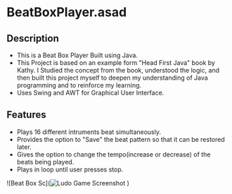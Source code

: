 # BeatBoxPlayer.asad
## Description
- This is a Beat Box Player Built using Java.
- This Project is based on an example form "Head First Java" book by Kathy. I Studied the concept from the book, understood the logic, and 
  then built this project myself to deepen my understanding of Java programming and to reinforce my learning.
- Uses Swing and AWT for Graphical User Interface.
## Features
- Plays 16 different intruments beat simultaneously.
- Provides the option to "Save" the beat pattern so that it can be restored later.
- Gives the option to change the tempo(increase or decrease) of the beats being played.
- Plays in loop until user presses stop.

![Beat Box Sc](![Ludo Game Screenshot](https://github.com/user/repo/assets/123456789/example.png)
)

